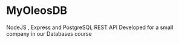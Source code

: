 # MyOleosDB
NodeJS , Express and PostgreSQL REST API Developed for a small company in our Databases course
